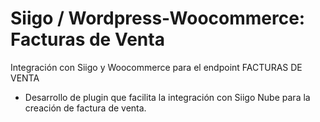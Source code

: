 # Siigo / Wordpress-Woocommerce: Facturas de Venta
Integración con Siigo y Woocommerce para el endpoint FACTURAS DE VENTA
- Desarrollo de plugin que facilita la integración con Siigo Nube para la creación de factura de venta.
